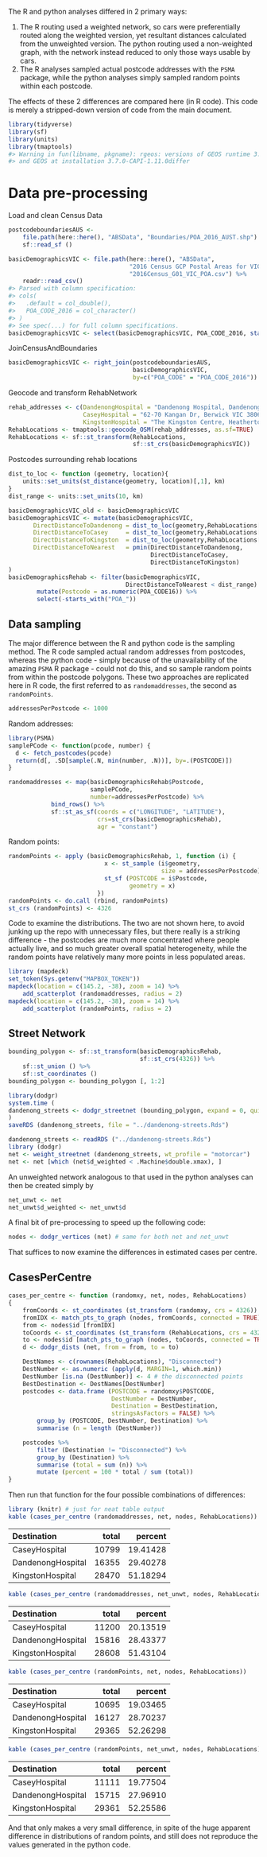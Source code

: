 The R and python analyses differed in 2 primary ways:

1.  The R routing used a weighted network, so cars were preferentially
    routed along the weighted version, yet resultant distances
    calculated from the unweighted version. The python routing used a
    non-weighted graph, with the network instead reduced to only those
    ways usable by cars.
2.  The R analyses sampled actual postcode addresses with the `PSMA`
    package, while the python analyses simply sampled random points
    within each postcode.

The effects of these 2 differences are compared here (in R code). This
code is merely a stripped-down version of code from the main document.

``` r
library(tidyverse)
library(sf)
library(units)
library(tmaptools)
#> Warning in fun(libname, pkgname): rgeos: versions of GEOS runtime 3.7.1-CAPI-1.11.1
#> and GEOS at installation 3.7.0-CAPI-1.11.0differ
```

# Data pre-processing

Load and clean Census Data

``` r
postcodeboundariesAUS <- 
    file.path(here::here(), "ABSData", "Boundaries/POA_2016_AUST.shp") %>%
    sf::read_sf ()

basicDemographicsVIC <- file.path(here::here(), "ABSData",
                                  "2016 Census GCP Postal Areas for VIC",
                                  "2016Census_G01_VIC_POA.csv") %>%
    readr::read_csv()
#> Parsed with column specification:
#> cols(
#>   .default = col_double(),
#>   POA_CODE_2016 = col_character()
#> )
#> See spec(...) for full column specifications.
basicDemographicsVIC <- select(basicDemographicsVIC, POA_CODE_2016, starts_with("Age_"), -starts_with("Age_psns_"))
```

JoinCensusAndBoundaries

``` r
basicDemographicsVIC <- right_join(postcodeboundariesAUS,
                                   basicDemographicsVIC, 
                                   by=c("POA_CODE" = "POA_CODE_2016"))
```

Geocode and transform
RehabNetwork

``` r
rehab_addresses <- c(DandenongHospital = "Dandenong Hospital, Dandenong VIC 3175, Australia",
                     CaseyHospital = "62-70 Kangan Dr, Berwick VIC 3806, Australia",
                     KingstonHospital = "The Kingston Centre, Heatherton VIC 3202, Australia")
RehabLocations <- tmaptools::geocode_OSM(rehab_addresses, as.sf=TRUE)
RehabLocations <- sf::st_transform(RehabLocations,
                                   sf::st_crs(basicDemographicsVIC))
```

Postcodes surrounding rehab locations

``` r
dist_to_loc <- function (geometry, location){
    units::set_units(st_distance(geometry, location)[,1], km)
}
dist_range <- units::set_units(10, km)

basicDemographicsVIC_old <- basicDemographicsVIC
basicDemographicsVIC <- mutate(basicDemographicsVIC,
       DirectDistanceToDandenong = dist_to_loc(geometry,RehabLocations["DandenongHospital", ]),
       DirectDistanceToCasey     = dist_to_loc(geometry,RehabLocations["CaseyHospital", ]),
       DirectDistanceToKingston  = dist_to_loc(geometry,RehabLocations["KingstonHospital", ]),
       DirectDistanceToNearest   = pmin(DirectDistanceToDandenong,
                                        DirectDistanceToCasey,
                                        DirectDistanceToKingston)
)
basicDemographicsRehab <- filter(basicDemographicsVIC,
                                 DirectDistanceToNearest < dist_range) %>%
        mutate(Postcode = as.numeric(POA_CODE16)) %>%
        select(-starts_with("POA_"))
```

## Data sampling

The major difference between the R and python code is the sampling
method. The R code sampled actual random addresses from postcodes,
whereas the python code - simply because of the unavailability of the
amazing `PSMA` R package - could not do this, and so sample random
points from within the postcode polygons. These two approaches are
replicated here in R code, the first referred to as `randomaddresses`,
the second as `randomPoints`.

``` r
addressesPerPostcode <- 1000
```

Random addresses:

``` r
library(PSMA)
samplePCode <- function(pcode, number) {
  d <- fetch_postcodes(pcode)
  return(d[, .SD[sample(.N, min(number, .N))], by=.(POSTCODE)])
}

randomaddresses <- map(basicDemographicsRehab$Postcode,
                       samplePCode,
                       number=addressesPerPostcode) %>%
            bind_rows() %>%
            sf::st_as_sf(coords = c("LONGITUDE", "LATITUDE"),
                         crs=st_crs(basicDemographicsRehab),
                         agr = "constant")
```

Random points:

``` r
randomPoints <- apply (basicDemographicsRehab, 1, function (i) {
                           x <- st_sample (i$geometry,
                                           size = addressesPerPostcode)
                           st_sf (POSTCODE = i$Postcode,
                                  geometry = x)
                         })
randomPoints <- do.call (rbind, randomPoints)
st_crs (randomPoints) <- 4326
```

Code to examine the distributions. The two are not shown here, to avoid
junking up the repo with unnecessary files, but there really is a
striking difference - the postcodes are much more concentrated where
people actually live, and so much greater overall spatial heterogeneity,
while the random points have relatively many more points in less
populated areas.

``` r
library (mapdeck)
set_token(Sys.getenv("MAPBOX_TOKEN"))
mapdeck(location = c(145.2, -38), zoom = 14) %>%
    add_scatterplot (randomaddresses, radius = 2)
mapdeck(location = c(145.2, -38), zoom = 14) %>%
    add_scatterplot (randomPoints, radius = 2)
```

## Street Network

``` r
bounding_polygon <- sf::st_transform(basicDemographicsRehab,
                                     sf::st_crs(4326)) %>%
    sf::st_union () %>%
    sf::st_coordinates ()
bounding_polygon <- bounding_polygon [, 1:2]
```

``` r
library(dodgr)
system.time (
dandenong_streets <- dodgr_streetnet (bounding_polygon, expand = 0, quiet = FALSE)
)
saveRDS (dandenong_streets, file = "../dandenong-streets.Rds")
```

``` r
dandenong_streets <- readRDS ("../dandenong-streets.Rds")
library (dodgr)
net <- weight_streetnet (dandenong_streets, wt_profile = "motorcar")
net <- net [which (net$d_weighted < .Machine$double.xmax), ]
```

An unweighted network analogous to that used in the python analyses can
then be created simply by

``` r
net_unwt <- net
net_unwt$d_weighted <- net_unwt$d
```

A final bit of pre-processing to speed up the following code:

``` r
nodes <- dodgr_vertices (net) # same for both net and net_unwt
```

That suffices to now examine the differences in estimated cases per
centre.

## CasesPerCentre

``` r
cases_per_centre <- function (randomxy, net, nodes, RehabLocations)
{
    fromCoords <- st_coordinates (st_transform (randomxy, crs = 4326))
    fromIDX <- match_pts_to_graph (nodes, fromCoords, connected = TRUE)
    from <- nodes$id [fromIDX]
    toCoords <- st_coordinates (st_transform (RehabLocations, crs = 4326))
    to <- nodes$id [match_pts_to_graph (nodes, toCoords, connected = TRUE)]
    d <- dodgr_dists (net, from = from, to = to)

    DestNames <- c(rownames(RehabLocations), "Disconnected")
    DestNumber <- as.numeric (apply(d, MARGIN=1, which.min))
    DestNumber [is.na (DestNumber)] <- 4 # the disconnected points
    BestDestination <- DestNames[DestNumber]
    postcodes <- data.frame (POSTCODE = randomxy$POSTCODE,
                             DestNumber = DestNumber,
                             Destination = BestDestination,
                             stringsAsFactors = FALSE) %>%
        group_by (POSTCODE, DestNumber, Destination) %>%
        summarise (n = length (DestNumber))

    postcodes %>%
        filter (Destination != "Disconnected") %>%
        group_by (Destination) %>%
        summarise (total = sum (n)) %>%
        mutate (percent = 100 * total / sum (total))
}
```

Then run that function for the four possible combinations of
differences:

``` r
library (knitr) # just for neat table output
kable (cases_per_centre (randomaddresses, net, nodes, RehabLocations))
```

| Destination       | total |  percent |
| :---------------- | ----: | -------: |
| CaseyHospital     | 10799 | 19.41428 |
| DandenongHospital | 16355 | 29.40278 |
| KingstonHospital  | 28470 | 51.18294 |

``` r
kable (cases_per_centre (randomaddresses, net_unwt, nodes, RehabLocations))
```

| Destination       | total |  percent |
| :---------------- | ----: | -------: |
| CaseyHospital     | 11200 | 20.13519 |
| DandenongHospital | 15816 | 28.43377 |
| KingstonHospital  | 28608 | 51.43104 |

``` r
kable (cases_per_centre (randomPoints, net, nodes, RehabLocations))
```

| Destination       | total |  percent |
| :---------------- | ----: | -------: |
| CaseyHospital     | 10695 | 19.03465 |
| DandenongHospital | 16127 | 28.70237 |
| KingstonHospital  | 29365 | 52.26298 |

``` r
kable (cases_per_centre (randomPoints, net_unwt, nodes, RehabLocations))
```

| Destination       | total |  percent |
| :---------------- | ----: | -------: |
| CaseyHospital     | 11111 | 19.77504 |
| DandenongHospital | 15715 | 27.96910 |
| KingstonHospital  | 29361 | 52.25586 |

And that only makes a very small difference, in spite of the huge
apparent difference in distributions of random points, and still does
not reproduce the values generated in the python code.
